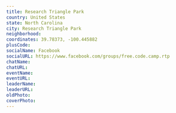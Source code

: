 ```yaml
---
title: Research Triangle Park
country: United States
state: North Carolina
city: Research Triangle Park
neighborhood: 
coordinates: 39.78373, -100.445882
plusCode:
socialName: Facebook
socialURL: https://www.facebook.com/groups/free.code.camp.rtp
chatName:
chatURL:
eventName:
eventURL:
leaderName:
leaderURL:
oldPhoto: 
coverPhoto:
---
```

